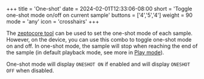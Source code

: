 +++
title = 'One-shot'
date = 2024-02-01T12:33:06-08:00
short = 'Toggle one-shot mode on/off on current sample'
buttons = ['4','5','4']
weight = 90
mode = 'any'
icon = 'crosshairs'
+++

The [zeptocore tool](https://tool.zeptocore.com) can be used to set the one-shot mode of each sample. However, on the device, you can use this combo to toggle one-shot mode on and off. In one-shot mode, the sample will stop when reaching the end of the sample (in default playback mode, see more in [Play mode](#change-play-mode)).

One-shot mode will display `ONESHOT ON` if enabled and will display `ONESHOT OFF` when disabled.

